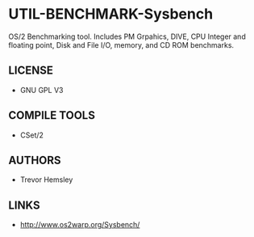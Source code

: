 # UTIL-BENCHMARK-Sysbench
OS/2 Benchmarking tool. Includes PM Grpahics, DIVE, CPU Integer and floating point, Disk and File I/O, memory, and CD ROM benchmarks.

## LICENSE
* GNU GPL V3

## COMPILE TOOLS
* CSet/2
 
## AUTHORS
* Trevor Hemsley

## LINKS
* http://www.os2warp.org/Sysbench/
